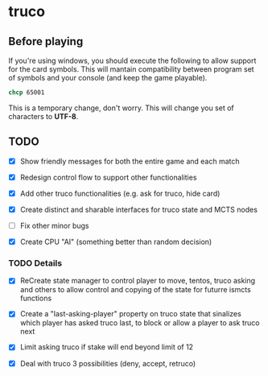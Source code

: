 # truco

## Before playing

If you're using windows, you should execute the following to allow support for the card symbols. This will mantain compatibility between program set of symbols and your console (and keep the game playable).

```cmd
chcp 65001
```

This is a temporary change, don't worry. This will change you set of characters to **UTF-8**.

## TODO

- [X] Show friendly messages for both the entire game and each match
- [X] Redesign control flow to support other functionalities
- [X] Add other truco functionalities (e.g. ask for truco, hide card)
- [X] Create distinct and sharable interfaces for truco state and MCTS nodes
- [ ] Fix other minor bugs
- [X] Create CPU "AI" (something better than random decision)


### TODO Details

- [X] ReCreate state manager to control player to move, tentos, truco asking and others to allow control and copying of the state for futurre ismcts functions

- [X] Create a "last-asking-player" property on truco state that sinalizes which player has asked truco last, to block or allow a player to ask truco next

- [X] Limit asking truco if stake will end beyond limit of 12

- [X] Deal with truco 3 possibilities (deny, accept, retruco)
